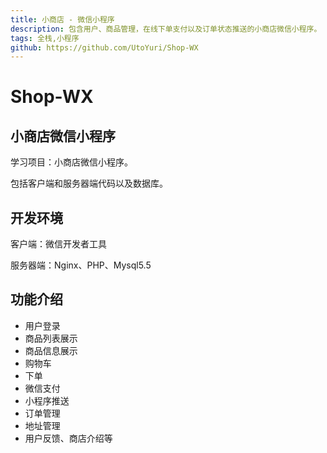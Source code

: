 ```yaml
---
title: 小商店 - 微信小程序
description: 包含用户、商品管理，在线下单支付以及订单状态推送的小商店微信小程序。
tags: 全栈,小程序
github: https://github.com/UtoYuri/Shop-WX
---
```


# Shop-WX
## 小商店微信小程序
学习项目：小商店微信小程序。

包括客户端和服务器端代码以及数据库。

## 开发环境
客户端：微信开发者工具

服务器端：Nginx、PHP、Mysql5.5

## 功能介绍
- 用户登录
- 商品列表展示
- 商品信息展示
- 购物车
- 下单
- 微信支付
- 小程序推送
- 订单管理
- 地址管理
- 用户反馈、商店介绍等
